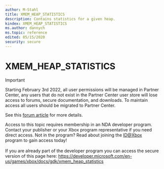 ```yaml
---
author: M-Stahl
title: XMEM_HEAP_STATISTICS
description: Contains statistics for a given heap.
kindex: XMEM_HEAP_STATISTICS
ms.author: dannych
ms.topic: reference
edited: 05/15/2020
security: secure
---
```


# XMEM_HEAP_STATISTICS
> [!IMPORTANT]
> Starting February 3rd 2022, all user permissions will be managed in Partner Center, any users that do not exist in the Partner Center user store will lose access to forums, secure documentation, and downloads. To maintain access all users should be migrated to Partner Center. <p></p>See this <a href="https://forums.xboxlive.com/articles/132187/breaking-change-user-access-for-forums-secure-docu.html">forum article</a> for more details.  

 Access to this topic requires membership in an NDA developer program. Contact your publisher or your Xbox program representative if you need direct access. Not in the program? Read about joining the <a href="https://www.xbox.com/Developers/id">ID@Xbox</a> program to gain access today!  <br/><br/>If you are already part of the developer program you can access the secure version of this page here: <a target="_blank" href="https://developer.microsoft.com/en-us/games/xbox/docs/gdk/xmem_heap_statistics">https://developer.microsoft.com/en-us/games/xbox/docs/gdk/xmem_heap_statistics</a>